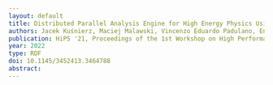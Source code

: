 ```yaml
---
layout: default
title: Distributed Parallel Analysis Engine for High Energy Physics Using AWS Lambda
authors: Jacek Kuśnierz, Maciej Malawski, Vincenzo Eduardo Padulano, Enric Tejedor Saavedra, Pedro Alonso-Jorda
publication: HiPS '21, Proceedings of the 1st Workshop on High Performance Serverless Computing
year: 2022
type: RDF
doi: 10.1145/3452413.3464788
abstract:
---
```

